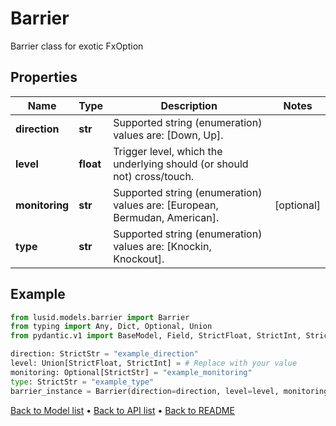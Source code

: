 # Barrier

Barrier class for exotic FxOption
## Properties
Name | Type | Description | Notes
------------ | ------------- | ------------- | -------------
**direction** | **str** | Supported string (enumeration) values are: [Down, Up]. | 
**level** | **float** | Trigger level, which the underlying should (or should not) cross/touch. | 
**monitoring** | **str** | Supported string (enumeration) values are: [European, Bermudan, American]. | [optional] 
**type** | **str** | Supported string (enumeration) values are: [Knockin, Knockout]. | 
## Example

```python
from lusid.models.barrier import Barrier
from typing import Any, Dict, Optional, Union
from pydantic.v1 import BaseModel, Field, StrictFloat, StrictInt, StrictStr, constr

direction: StrictStr = "example_direction"
level: Union[StrictFloat, StrictInt] = # Replace with your value
monitoring: Optional[StrictStr] = "example_monitoring"
type: StrictStr = "example_type"
barrier_instance = Barrier(direction=direction, level=level, monitoring=monitoring, type=type)

```

[Back to Model list](../README.md#documentation-for-models) &#8226; [Back to API list](../README.md#documentation-for-api-endpoints) &#8226; [Back to README](../README.md)

